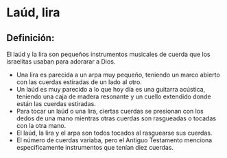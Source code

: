 # Laúd, lira

## Definición: 

El laúd y la lira son pequeños instrumentos musicales de cuerda que los israelitas usaban para adorarar a  Dios.

* Una lira es parecida a un arpa muy pequeño, teniendo un marco abierto con las cuerdas estiradas de un lado al otro.
* Un laúd es muy parecido a lo que  hoy día es una guitarra acústica, teniendo una caja de madera resonante y un cuello extendido donde están las cuerdas estiradas.
* Para tocar un laúd o una lira, ciertas cuerdas se presionan con los dedos de una mano mientras otras cuerdas son rasgueadas o tocadas con la otra mano.
* El laúd, la lira y el arpa son todos tocados al rasguearse sus cuerdas.
* El número de cuerdas variaba, pero el Antiguo Testamento menciona especificamente instrumentos que tenían diez cuerdas.


